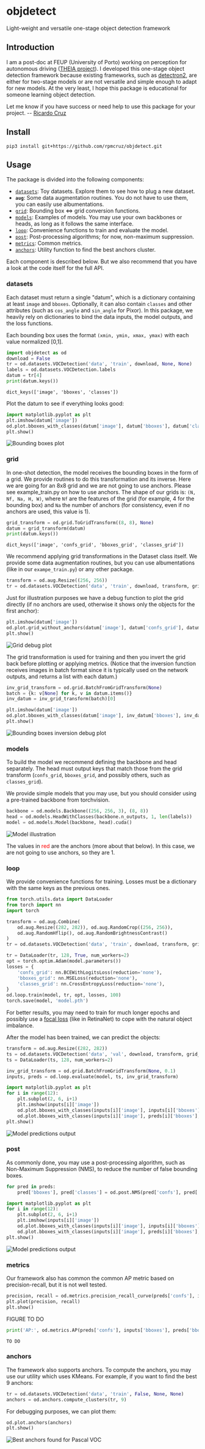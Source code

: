 # objdetect
Light-weight and versatile one-stage object detection framework

## Introduction

I am a post-doc at FEUP (University of Porto) working on perception for autonomous driving ([THEIA project](https://noticias.up.pt/u-porto-bosch-projeto-de-investigacao-28-milhoes-de-euros/)). I developed this one-stage object detection framework because existing frameworks, such as [detectron2](https://github.com/facebookresearch/detectron2), are either for two-stage models or are not versatile and simple enough to adapt for new models. At the very least, I hope this package is educational for someone learning object detection.

Let me know if you have success or need help to use this package for your project. -- [Ricardo Cruz](mailto:rpcruz@fe.up.pt)

## Install

```
pip3 install git+https://github.com/rpmcruz/objdetect.git
```

## Usage

The package is divided into the following components:

* [`datasets`](#datasets): Toy datasets. Explore them to see how to plug a new dataset.
* **`aug`**: Some data augmentation routines. You do not have to use them, you can easily use albumentations.
* [`grid`](#grid): Bounding box <=> grid conversion functions.
* [`models`](#models): Examples of models. You may use your own backbones or heads, as long as it follows the same interface.
* [`loop`](#loop): Convenience functions to train and evaluate the model.
* [`post`](#post): Post-processing algorithms; for now, non-maximum suppression.
* [`metrics`](#metrics): Common metrics.
* [`anchors`](#anchors): Utility function to find the best anchors cluster.

Each component is described below. But we also recommend that you have a look at the code itself for the full API.

### datasets

Each dataset must return a single "datum", which is a dictionary containing at least `image` and `bboxes`. Optionally, it can also contain `classes` and other attributes (such as `cos_angle` and `sin_angle` for Pixor). In this package, we heavily rely on dictionaries to bind the data inputs, the model outputs, and the loss functions.

Each bounding box uses the format `(xmin, ymin, xmax, ymax)` with each value normalized [0,1].

```python
import objdetect as od
download = False
tr = od.datasets.VOCDetection('data', 'train', download, None, None)
labels = od.datasets.VOCDetection.labels
datum = tr[4]
print(datum.keys())
```

```
dict_keys(['image', 'bboxes', 'classes'])
```

Plot the datum to see if everything looks good:

```python
import matplotlib.pyplot as plt
plt.imshow(datum['image'])
od.plot.bboxes_with_classes(datum['image'], datum['bboxes'], datum['classes'], labels)
plt.show()
```

![Bounding boxes plot](imgs/bboxes.png)

### grid

In one-shot detection, the model receives the bounding boxes in the form of a grid. We provide routines to do this transformation and its inverse. Here we are going for an 8x8 grid and we are not going to use anchors. Please see example_train.py on how to use anchors. The shape of our grids is: `(N, Nf, Na, H, W)`, where `Nf` are the features of the grid (for example, 4 for the bounding box) and `Na` the number of anchors (for consistency, even if no anchors are used, this value is 1).

```python
grid_transform = od.grid.ToGridTransform((8, 8), None)
datum = grid_transform(datum)
print(datum.keys())
```

```
dict_keys(['image', 'confs_grid', 'bboxes_grid', 'classes_grid'])
```

We recommend applying grid transformations in the Dataset class itself. We provide some data augmentation routines, but you can use albumentations (like in our `exampe_train.py`) or any other package.

```python
transform = od.aug.Resize((256, 256))
tr = od.datasets.VOCDetection('data', 'train', download, transform, grid_transform)
```

Just for illustration purposes we have a debug function to plot the grid directly (if no anchors are used, otherwise it shows only the objects for the first anchor):

```python
plt.imshow(datum['image'])
od.plot.grid_without_anchors(datum['image'], datum['confs_grid'], datum['bboxes_grid'])
plt.show()
```

![Grid debug plot](imgs/grid.png)

The grid transformation is used for training and then you invert the grid back before plotting or applying metrics. (Notice that the inversion function receives images in batch format since it is typically used on the network outputs, and returns a list with each datum.)

```python
inv_grid_transform = od.grid.BatchFromGridTransform(None)
batch = {k: v[None] for k, v in datum.items()}
inv_datum = inv_grid_transform(batch)[0]

plt.imshow(datum['image'])
od.plot.bboxes_with_classes(datum['image'], inv_datum['bboxes'], inv_datum['classes'], labels, 'blue')
plt.show()
```

![Bounding boxes inversion debug plot](imgs/bboxes-inv.png)

### models

To build the model we recommend defining the backbone and head separately. The head must output keys that match those from the grid transform (`confs_grid`, `bboxes_grid`, and possibly others, such as `classes_grid`).

We provide simple models that you may use, but you should consider using a pre-trained backbone from torchvision.

```python
backbone = od.models.Backbone((256, 256, 3), (8, 8))
head = od.models.HeadWithClasses(backbone.n_outputs, 1, len(labels))
model = od.models.Model(backbone, head).cuda()
```

![Model illustration](imgs/model.svg)

The values in <span style="color:red">red</span> are the anchors (more about that below). In this case, we are not going to use anchors, so they are 1.

### loop

We provide convenience functions for training. Losses must be a dictionary with the same keys as the previous ones.

```python
from torch.utils.data import DataLoader
from torch import nn
import torch

transform = od.aug.Combine(
    od.aug.Resize((282, 282)), od.aug.RandomCrop((256, 256)),
    od.aug.RandomHflip(), od.aug.RandomBrightnessContrast()
)
tr = od.datasets.VOCDetection('data', 'train', download, transform, grid_transform)

tr = DataLoader(tr, 128, True, num_workers=2)
opt = torch.optim.Adam(model.parameters())
losses = {
    'confs_grid': nn.BCEWithLogitsLoss(reduction='none'),
    'bboxes_grid': nn.MSELoss(reduction='none'),
    'classes_grid': nn.CrossEntropyLoss(reduction='none'),
}
od.loop.train(model, tr, opt, losses, 100)
torch.save(model, 'model.pth')
```

For better results, you may need to train for much longer epochs and possibly use a [focal loss](https://pytorch.org/vision/stable/_modules/torchvision/ops/focal_loss.html) (like in RetinaNet) to cope with the natural object imbalance.

After the model has been trained, we can predict the objects:

```python
transform = od.aug.Resize((282, 282))
ts = od.datasets.VOCDetection('data', 'val', download, transform, grid_transform)
ts = DataLoader(ts, 128, num_workers=2)

inv_grid_transform = od.grid.BatchFromGridTransform(None, 0.1)
inputs, preds = od.loop.evaluate(model, ts, inv_grid_transform)

import matplotlib.pyplot as plt
for i in range(12):
    plt.subplot(2, 6, i+1)
    plt.imshow(inputs[i]['image'])
    od.plot.bboxes_with_classes(inputs[i]['image'], inputs[i]['bboxes'], inputs[i]['classes'], labels, 'blue')
    od.plot.bboxes_with_classes(inputs[i]['image'], preds[i]['bboxes'], preds[i]['classes'], labels, 'green', '--')
plt.show()
```

![Model predictions output](imgs/preds.png)

### post

As commonly done, you may use a post-processing algorithm, such as Non-Maximum Suppression (NMS), to reduce the number of false bounding boxes.

```python
for pred in preds:
    pred['bboxes'], pred['classes'] = od.post.NMS(pred['confs'], pred['bboxes'], pred['classes'])
```

```python
import matplotlib.pyplot as plt
for i in range(12):
    plt.subplot(2, 6, i+1)
    plt.imshow(inputs[i]['image'])
    od.plot.bboxes_with_classes(inputs[i]['image'], inputs[i]['bboxes'], inputs[i]['classes'], labels, 'blue')
    od.plot.bboxes_with_classes(inputs[i]['image'], preds[i]['bboxes'], preds[i]['classes'], labels, 'green', '--')
plt.show()
```

![Model predictions output](imgs/preds-nms.png)

### metrics

Our framework also has common the common AP metric based on precision-recall, but it is not well tested.

```python
precision, recall = od.metrics.precision_recall_curve(preds['confs'], inputs['bboxes'], preds['bboxes'], 0.5)
plt.plot(precision, recall)
plt.show()
```

FIGURE TO DO

```python
print('AP:', od.metrics.AP(preds['confs'], inputs['bboxes'], preds['bboxes'], 0.5))
```

```
TO DO
```

### anchors

The framework also supports anchors. To compute the anchors, you may use our utility which uses KMeans. For example, if you want to find the best 9 anchors:

```python
tr = od.datasets.VOCDetection('data', 'train', False, None, None)
anchors = od.anchors.compute_clusters(tr, 9)
```

For debugging purposes, we can plot them:

```python
od.plot.anchors(anchors)
plt.show()
```

![Best anchors found for Pascal VOC](imgs/anchors.png)
